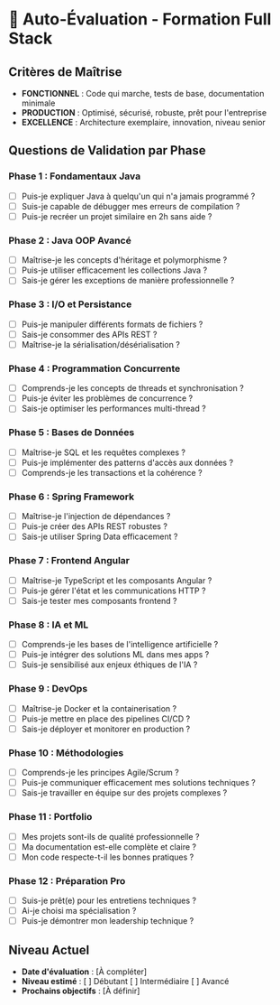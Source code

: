 # 🎯 Auto-Évaluation - Formation Full Stack

## Critères de Maîtrise
- **FONCTIONNEL** : Code qui marche, tests de base, documentation minimale
- **PRODUCTION** : Optimisé, sécurisé, robuste, prêt pour l'entreprise  
- **EXCELLENCE** : Architecture exemplaire, innovation, niveau senior

## Questions de Validation par Phase

### Phase 1 : Fondamentaux Java
- [ ] Puis-je expliquer Java à quelqu'un qui n'a jamais programmé ?
- [ ] Suis-je capable de débugger mes erreurs de compilation ?
- [ ] Puis-je recréer un projet similaire en 2h sans aide ?

### Phase 2 : Java OOP Avancé
- [ ] Maîtrise-je les concepts d'héritage et polymorphisme ?
- [ ] Puis-je utiliser efficacement les collections Java ?
- [ ] Sais-je gérer les exceptions de manière professionnelle ?

### Phase 3 : I/O et Persistance
- [ ] Puis-je manipuler différents formats de fichiers ?
- [ ] Sais-je consommer des APIs REST ?
- [ ] Maîtrise-je la sérialisation/désérialisation ?

### Phase 4 : Programmation Concurrente
- [ ] Comprends-je les concepts de threads et synchronisation ?
- [ ] Puis-je éviter les problèmes de concurrence ?
- [ ] Sais-je optimiser les performances multi-thread ?

### Phase 5 : Bases de Données
- [ ] Maîtrise-je SQL et les requêtes complexes ?
- [ ] Puis-je implémenter des patterns d'accès aux données ?
- [ ] Comprends-je les transactions et la cohérence ?

### Phase 6 : Spring Framework
- [ ] Maîtrise-je l'injection de dépendances ?
- [ ] Puis-je créer des APIs REST robustes ?
- [ ] Sais-je utiliser Spring Data efficacement ?

### Phase 7 : Frontend Angular
- [ ] Maîtrise-je TypeScript et les composants Angular ?
- [ ] Puis-je gérer l'état et les communications HTTP ?
- [ ] Sais-je tester mes composants frontend ?

### Phase 8 : IA et ML
- [ ] Comprends-je les bases de l'intelligence artificielle ?
- [ ] Puis-je intégrer des solutions ML dans mes apps ?
- [ ] Suis-je sensibilisé aux enjeux éthiques de l'IA ?

### Phase 9 : DevOps
- [ ] Maîtrise-je Docker et la containerisation ?
- [ ] Puis-je mettre en place des pipelines CI/CD ?
- [ ] Sais-je déployer et monitorer en production ?

### Phase 10 : Méthodologies
- [ ] Comprends-je les principes Agile/Scrum ?
- [ ] Puis-je communiquer efficacement mes solutions techniques ?
- [ ] Sais-je travailler en équipe sur des projets complexes ?

### Phase 11 : Portfolio
- [ ] Mes projets sont-ils de qualité professionnelle ?
- [ ] Ma documentation est-elle complète et claire ?
- [ ] Mon code respecte-t-il les bonnes pratiques ?

### Phase 12 : Préparation Pro
- [ ] Suis-je prêt(e) pour les entretiens techniques ?
- [ ] Ai-je choisi ma spécialisation ?
- [ ] Puis-je démontrer mon leadership technique ?

## Niveau Actuel
- **Date d'évaluation** : [À compléter]
- **Niveau estimé** : [ ] Débutant [ ] Intermédiaire [ ] Avancé
- **Prochains objectifs** : [À définir]
